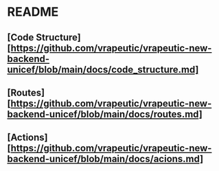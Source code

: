 # README

## [Code Structure][https://github.com/vrapeutic/vrapeutic-new-backend-unicef/blob/main/docs/code_structure.md]

## [Routes][https://github.com/vrapeutic/vrapeutic-new-backend-unicef/blob/main/docs/routes.md]

## [Actions][https://github.com/vrapeutic/vrapeutic-new-backend-unicef/blob/main/docs/acions.md]
